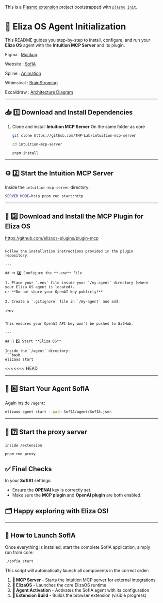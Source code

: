 This is a [Plasmo extension](https://docs.plasmo.com/) project bootstrapped with [`plasmo init`](https://www.npmjs.com/package/plasmo).

# 🚀 Eliza OS Agent Initialization

This README guides you step-by-step to install, configure, and run your **Eliza OS** agent with the **Intuition MCP Server** and its plugin.

Figma : [Mockup](https://www.figma.com/design/UnJdCYeVVmA4WVzFVRb5x6/SofIA-final?m=auto&t=HaHvGlczPhbXmKwU-6)

Website : [SofIA](https://sofia.intuition.box)

Spline : [Animation](https://app.spline.design/file/36ec7513-df36-4e36-854b-56f87834778e)

Whimsical : [BrainStroming](https://whimsical.com/mockup-SURS8uWMVKKPDyG3YpDyXM)

Excalidraw : [Architecture Diagram](https://excalidraw.com/#json=tG7xgP3exjVuxdaJa7LIc,0JtKsBw_ULTjjwv_ORmaCA)


---

## 📥 1️⃣ Download and Install Dependencies

1. Clone and install **Intuition MCP Server** On the same folder as core 
   ```bash
   git clone https://github.com/THP-Lab/intuition-mcp-server
   
   cd intuition-mcp-server
   
   pnpm install

   ```

---

## ⚙️ 2️⃣ Start the **Intuition MCP Server**

Inside the `intuition-mcp-server` directory:
```bash
SERVER_MODE=http pnpm run start:http
```

---

## 🔌 3️⃣ Download and Install the **MCP Plugin** for **Eliza OS**

 https://github.com/elizaos-plugins/plugin-mcp
   ```

 Follow the installation instructions provided in the plugin repository.

---

## 🗝️ 4️⃣ Configure the **.env** File

1. Place your `.env` file inside your `/my-agent` directory (where your Eliza OS agent is located).  
   👉 **Do not share your OpenAI key publicly!**

2. Create a `.gitignore` file in `/my-agent` and add:
   ```
   .env
   ```

   This ensures your OpenAI API key won’t be pushed to GitHub.

---

## 🚦 5️⃣ Start **Eliza OS**

Inside the `/agent` directory:
```bash
elizaos start
```
<<<<<<< HEAD

---

## 🤖 6️⃣ Start Your Agent **SofIA**

Again inside `/agent`:
```bash
elizaos agent start --path SofIA/agent/SofIA.json
```

---
## 🤖 7️⃣ Start the proxy server 

    inside /extension 
    
    pnpm run proxy

## ✅  Final Checks

In your **SofIA1** settings:
- Ensure the **OPENAI** key is correctly set.
- Make sure the **MCP plugin** and **OpenAI plugin** are both enabled.

## 🗂️ Happy exploring with **Eliza OS**!

---

## 🚀 How to Launch SofIA

Once everything is installed, start the complete SofIA application, simply run from core:

```bash
./sofia start
```

This script will automatically launch all components in the correct order:

1. **🛜 MCP Server** - Starts the Intuition MCP server for external integrations
2. **💁 ElizaOS** - Launches the core ElizaOS runtime
3. **🤖 Agent Activation** - Activates the SofIA agent with its configuration
4. **📱 Extension Build** - Builds the browser extension (visible progress)



